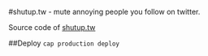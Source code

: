 #shutup.tw - mute annoying people you follow on twitter.

Source code of [shutup.tw](http://shutup.tw) 

##Deploy
`cap production deploy`
